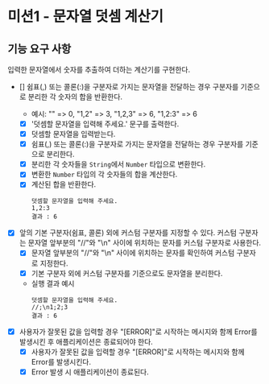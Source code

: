 # 미션1 - 문자열 덧셈 계산기

## 기능 요구 사항

입력한 문자열에서 숫자를 추출하여 더하는 계산기를 구현한다.

- [] 쉼표(,) 또는 콜론(:)을 구분자로 가지는 문자열을 전달하는 경우 구분자를 기준으로 분리한 각 숫자의 합을 반환한다.

  - 예시: "" => 0, "1,2" => 3, "1,2,3" => 6, "1,2:3" => 6
  - [x] '덧셈할 문자열을 입력해 주세요.' 문구를 출력한다.
  - [x] 덧셈할 문자열을 입력받는다.
  - [x] 쉼표(,) 또는 콜론(:)을 구분자로 가지는 문자열을 전달하는 경우 구분자를 기준으로 분리한다.
  - [x] 분리한 각 숫자들을 `String`에서 `Number` 타입으로 변환한다.
  - [x] 변환한 `Number` 타입의 각 숫자들의 합을 계산한다.
  - [x] 계산된 합을 반환한다.
    ```
    덧셈할 문자열을 입력해 주세요.
    1,2:3
    결과 : 6
    ```

- [x] 앞의 기본 구분자(쉼표, 콜론) 외에 커스텀 구분자를 지정할 수 있다. 커스텀 구분자는 문자열 앞부분의 "//"와 "\n" 사이에 위치하는 문자를 커스텀 구분자로 사용한다.
  - [x] 문자열 앞부분의 "//"와 "\n" 사이에 위치하는 문자를 확인하여 커스텀 구분자로 지정한다.
  - [x] 기본 구분자 외에 커스텀 구분자를 기준으로도 문자열을 분리한다.
  - 실행 결과 예시
    ```
    덧셈할 문자열을 입력해 주세요.
    //;\n1;2;3
    결과 : 6
    ```
- [x] 사용자가 잘못된 값을 입력할 경우 "[ERROR]"로 시작하는 메시지와 함께 Error를 발생시킨 후 애플리케이션은 종료되어야 한다.
  - [x] 사용자가 잘못된 값을 입력할 경우 "[ERROR]"로 시작하는 메시지와 함께 Error를 발생시킨다.
  - [x] Error 발생 시 애플리케이션이 종료된다.